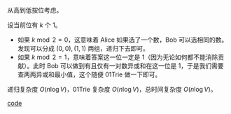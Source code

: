 从高到低按位考虑。

设当前位有 $k$ 个 $1$。

- 如果 $k \bmod 2 = 0$，这意味着 Alice 如果选了一个数，Bob 可以选相同的数。发现可以分成 $(0,0),(1,1)$ 两组，递归下去即可。
- 如果 $k \bmod 2 = 1$，意味着答案这一位一定是 $1$（因为无论如何都不能消除贡献）。此时 Bob 可以做到有且仅有一对数异或和在这一位是 $1$，于是我们需要查两两异或和最小值，这个随便 01Trie 做一下即可。

递归复杂度 $O(n \log V)$，01Trie 复杂度 $O(n \log V)$，总时间复杂度 $O(n \log V)$。

[code](https://atcoder.jp/contests/arc122/submissions/41102019)